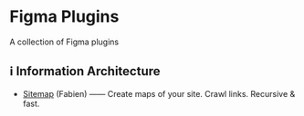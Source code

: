 # Figma Plugins
A collection of Figma plugins

## ℹ️ Information Architecture
- [Sitemap](https://www.figma.com/community/plugin/818613147082270958/Sitemap) (Fabien) —— Create maps of your site. Crawl links. Recursive & fast.
